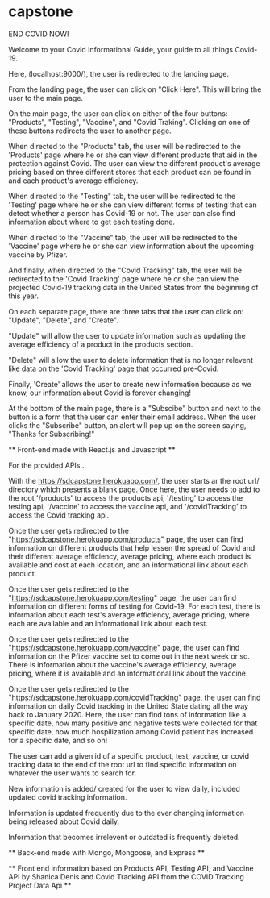 # capstone

END COVID NOW!

Welcome to your Covid Informational Guide, your guide to all things Covid-19.

Here, (localhost:9000/), the user is redirected to the landing page. 

From the landing page, the user can click on "Click Here". This will bring the user to the main page.

On the main page, the user can click on either of the four buttons: "Products", "Testing", "Vaccine", and "Covid Traking". Clicking on one of these buttons redirects the user to another page. 

When directed to the "Products" tab, the user will be redirected to the 'Products' page where he or she can view different products that aid in the protection against Covid. The user can view the different product's average pricing based on three different stores that each product can be found in and each product's average efficiency. 

When directed to the "Testing" tab, the user will be redirected to the 'Testing' page where he or she can view different forms of testing that can detect whether a person has Covid-19 or not. The user can also find information about where to get each testing done.

When directed to the "Vaccine" tab, the user will be redirected to the 'Vaccine' page where he or she can view information about the upcoming vaccine by Pfizer. 

And finally, when directed to the "Covid Tracking" tab, the user will be redirected to the 'Covid Tracking' page where he or she can view the projected Covid-19 tracking data in the United States from the beginning of this year.

On each separate page, there are three tabs that the user can click on: "Update", "Delete", and "Create". 

"Update" will allow the user to update information such as updating the average efficiency of a product in the products section. 

"Delete" will allow the user to delete information that is no longer relevent like data on the 'Covid Tracking' page that occurred pre-Covid.

Finally, 'Create' allows the user to create new information because as we know, our information about Covid is forever changing!

At the bottom of the main page, there is a "Subscibe" button and next to the button is a form that the user can enter their email address. When the user clicks the "Subscribe" button, an alert will pop up on the screen saying, "Thanks for Subscribing!"

** Front-end made with React.js and Javascript **




For the provided APIs...

With the https://sdcapstone.herokuapp.com/, the user starts ar the root url/ directory which presents a blank page. Once here, the user needs to add to the root '/products' to access the products api, '/testing' to access the testing api, '/vaccine' to access the vaccine api, and '/covidTracking' to access the Covid tracking api.

Once the user gets redirected to the "https://sdcapstone.herokuapp.com/products" page, the user can find information on different products that help lessen the spread of Covid and their different average efficiency, average pricing, where each product is available and cost at each location, and an informational link about each product.

Once the user gets redirected to the "https://sdcapstone.herokuapp.com/testing" page, the user can find information on different forms of testing for Covid-19. For each test, there is information about each test's average efficiency, average pricing, where each are available and an informational link about each test.

Once the user gets redirected to the "https://sdcapstone.herokuapp.com/vaccine" page, the user can find information on the Pfizer vaccine set to come out in the next week or so. There is information about the vaccine's average efficiency, average pricing, where it is available and an informational link about the vaccine.

Once the user gets redirected to the "https://sdcapstone.herokuapp.com/covidTracking" page, the user can find information on daily Covid tracking in the United State dating all the way back to January 2020. Here, the user can find tons of information like a specific date, how many positive and negative tests were collected for that specific date, how much hospilization among Covid patient has increased for a specific date, and so on!

The user can add a given id of a specific product, test, vaccine, or covid tracking data to the end of the root url to find specific information on whatever the user wants to search for.

New information is added/ created for the user to view daily, included updated covid tracking information.

Information is updated frequently due to the ever changing information being released about Covid daily.

Information that becomes irrelevent or outdated is frequently deleted.



** Back-end made with Mongo, Mongoose, and Express **

** Front end information based on Products API, Testing API, and Vaccine API by Shanica Denis and Covid Tracking API from the COVID Tracking Project Data Api **




